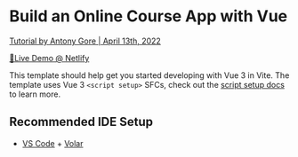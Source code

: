 # Build an Online Course App with Vue

[Tutorial by Antony Gore | April 13th, 2022](https://vuejsdevelopers.com/2022/04/13/online-course-vue/)

[👀Live Demo @ Netlify](https://dazzling-lamington-e78c27.netlify.app/)

This template should help get you started developing with Vue 3 in Vite. The template uses Vue 3 `<script setup>` SFCs, check out the [script setup docs](https://v3.vuejs.org/api/sfc-script-setup.html#sfc-script-setup) to learn more.

## Recommended IDE Setup

- [VS Code](https://code.visualstudio.com/) + [Volar](https://marketplace.visualstudio.com/items?itemName=johnsoncodehk.volar)

